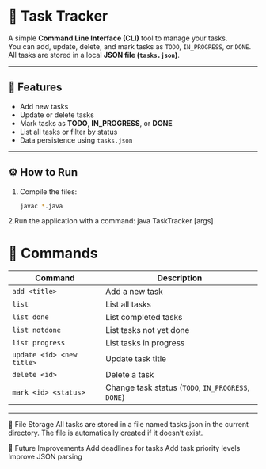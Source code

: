 # 📝 Task Tracker

A simple **Command Line Interface (CLI)** tool to manage your tasks.  
You can add, update, delete, and mark tasks as `TODO`, `IN_PROGRESS`, or `DONE`.  
All tasks are stored in a local **JSON file (`tasks.json`)**.

---

## 🚀 Features
- Add new tasks  
- Update or delete tasks  
- Mark tasks as **TODO**, **IN_PROGRESS**, or **DONE**  
- List all tasks or filter by status  
- Data persistence using `tasks.json`  

---

## ⚙️ How to Run

1. Compile the files:
   ```bash
   javac *.java
2.Run the application with a command:
java TaskTracker <command> [args]

📌 Commands
=================================================================================
| Command                   | Description                                        |
| ------------------------- | -------------------------------------------------- |
| `add <title>`             | Add a new task                                     |
| `list`                    | List all tasks                                     |
| `list done`               | List completed tasks                               |
| `list notdone`            | List tasks not yet done                            |
| `list progress`           | List tasks in progress                             |
| `update <id> <new title>` | Update task title                                  |
| `delete <id>`             | Delete a task                                      |
| `mark <id> <status>`      | Change task status (`TODO`, `IN_PROGRESS`, `DONE`) |
----------------------------------------------------------------------------------


📂 File Storage
All tasks are stored in a file named tasks.json in the current directory.
The file is automatically created if it doesn’t exist.


🌱 Future Improvements
Add deadlines for tasks
Add task priority levels
Improve JSON parsing
